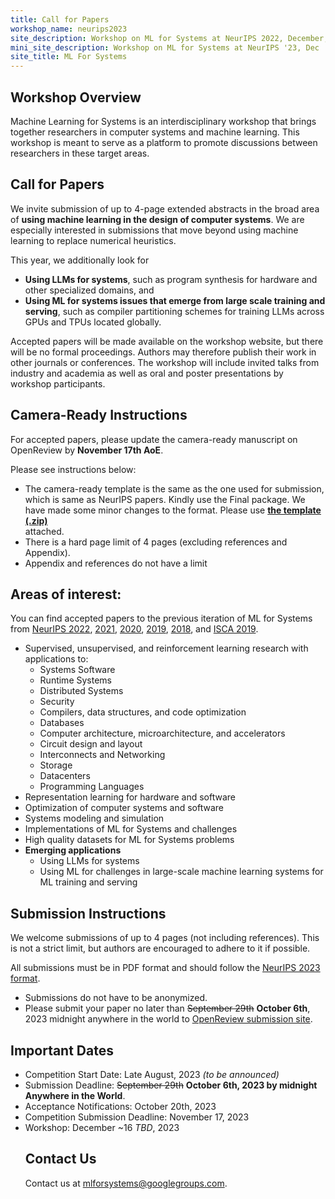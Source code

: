 ```yaml
---
title: Call for Papers
workshop_name: neurips2023
site_description: Workshop on ML for Systems at NeurIPS 2022, December, New Orleans
mini_site_description: Workshop on ML for Systems at NeurIPS '23, Dec
site_title: ML For Systems
---
```

<div class="inner clearfix">
    <section class="main-content call_for_papers_section">
        <h2>Workshop Overview</h2>
        <p>Machine Learning for Systems is an interdisciplinary workshop that brings together researchers in computer systems and machine learning. This workshop is meant to serve as a platform to promote discussions between researchers in these target areas.</p>
        <h2>Call for Papers</h2>
        <p>We invite submission of up to 4-page extended abstracts in the broad area of <b>using machine learning in the design of computer systems</b>. We are especially interested in submissions that move beyond using machine learning to replace numerical heuristics. </p>
        <p>This year, we additionally look for
            <ul>
                <li><b>Using LLMs for systems</b>, such as program synthesis for hardware and other specialized domains, and </li>
                <li><b>Using ML for systems issues that emerge from large scale training and serving</b>, such as compiler partitioning schemes for training LLMs across GPUs and TPUs located globally. </li>
            </ul>
        </p>
        <p>Accepted papers will be made available on the workshop website, but there will be no formal proceedings. Authors may therefore publish their work in other journals or conferences. The workshop will include invited talks from industry and academia as well as oral and poster presentations by workshop participants.</p>
        <h2>Camera-Ready Instructions</h2>
        <p>For accepted papers, please update the camera-ready manuscript on OpenReview by <b>November 17th AoE</b>.</p>
        <p>Please see instructions below:
            <ul>
                <li>The camera-ready template is the same as the one used for submission, which is same as NeurIPS papers. Kindly use the Final package. We have made some minor changes to the format. Please use <a href="/assets/latex/MLforSysLatexFiles.zip"><b>the template (.zip)</b></a></li> attached.
                <li>There is a hard page limit of 4 pages (excluding references and Appendix).</li>
                <li>Appendix and references do not have a limit</li>
            </ul>
        </p>
    </section>
</div>
<div class="areas_of_interest_section">
    <div class="inner clearfix">
        <section class="main-content">
            <h2>Areas of interest:</h2>
            <p>
                You can find accepted papers to the previous iteration of ML for Systems from <a href="/neurips2022/accepted_papers.html">NeurIPS 2022</a>, <a href="/neurips2021/accepted_papers.html">2021</a>, <a href="/neurips2020/accepted_papers.html">2020</a>, <a href="/neurips2019/accepted_papers.html">2019</a>, <a href="/neurips2018/accepted_papers.html">2018</a>, and <a href="/isca2019/accepted_papers.html">ISCA 2019</a>.
            </p>
            <p>
            <ul>
                <li>Supervised, unsupervised, and reinforcement learning research with applications to:
                    <ul>
                        <li>Systems Software</li>
                        <li>Runtime Systems</li>
                        <li>Distributed Systems</li>
                        <li>Security</li>
                        <li>Compilers, data structures, and code optimization</li>
                        <li>Databases</li>
                        <li>Computer architecture, microarchitecture, and accelerators</li>
                        <li>Circuit design and layout</li>
                        <li>Interconnects and Networking</li>
                        <li>Storage</li>
                        <li>Datacenters</li>
                        <li>Programming Languages</li>
                    </ul></li>
                <li>Representation learning for hardware and software</li>
                <li>Optimization of computer systems and software</li>
                <li>Systems modeling and simulation</li>
                <li>Implementations of ML for Systems and challenges</li>
                <li>High quality datasets for ML for Systems problems</li>
                <li><b>Emerging applications</b>
                    <ul>
                        <li>Using LLMs for systems </li>
                        <li>Using ML for challenges in large-scale machine learning systems for ML training and serving </li>
                    </ul>
                </li>
            </ul>

<div class="submission_section">
    <div class="inner clearfix">
        <section class="main-content">
            <h2>Submission Instructions</h2>
            <p>
                We welcome submissions of up to 4 pages (not including references). This is not a strict limit, but authors are encouraged to adhere to it if possible.
            </p>
            <p>
                All submissions must be in PDF format and should follow the <a href="https://neurips.cc/Conferences/2023/PaperInformation/StyleFiles">NeurIPS 2023 format</a>.
            </p>
            <ul>
                <li>Submissions do not have to be anonymized.</li>
                <li>Please submit your paper no later than <s>September 29th</s> <b>October 6th</b>, 2023 midnight anywhere in the world to <a href="https://openreview.net/group?id=NeurIPS.cc/2023/Workshop/MLSys">OpenReview submission site</a>.</li>
            </ul>
            <h2>Important Dates</h2>
            <ul>
                <li>Competition Start Date: Late August, 2023 <i>(to be announced) </i></li>
                <li>Submission Deadline: <s>September 29th</s> <b>October 6th, 2023 by midnight Anywhere in the World</b>.</li>
                <li>Acceptance Notifications: October 20th, 2023</li>
                <li>Competition Submission Deadline: November 17, 2023</li>
                <li>Workshop: December ~16 <i>TBD</i>, 2023</li>

<div class="contact-us-section">
    <div class="inner clearfix">
        <section class="main-content">
            <h2>Contact Us</h2>
            <p>
                Contact us at <a href="mailto:mlforsystems@googlegroups.com">mlforsystems@googlegroups.com</a>.
            </p>
        </section>
    </div>
</div>
